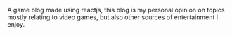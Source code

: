 A game blog made using reactjs, this blog is my personal opinion on topics mostly relating to video games, but also other sources of entertainment I enjoy.